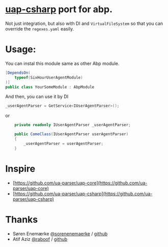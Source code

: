 
# [uap-csharp](https://github.com/ua-parser/uap-csharp) port for abp.

Not just integration, but also with DI and `VirtualFileSystem` so that you can override the `regexes.yaml` easily.



# Usage:

You can instal this module same as other Abp module.

```c#
[DependsOn(
    typeof(SixHourUserAgentModule)
)]
public class YourSomeModule : AbpModule
```
And then, you can use it by DI

```c#
_userAgentParser = GetService<IUserAgentParser>();
```

or

```c#
    private readonly IUserAgentParser _userAgentParser;

    public ComeClass(IUserAgentParser userAgentParser)
    {
        _userAgentParser = userAgentParser;
    }
```

# Inspire

  * [https://github.com/ua-parser/uap-core](https://github.com/ua-parser/uap-core)
  * [https://github.com/ua-parser/uap-csharp](https://github.com/ua-parser/uap-csharp)

# Thanks
  * Søren Enemærke [@sorenenemaerke](https://twitter.com/sorenenemaerke) / [github](https://github.com/enemaerke)
  * Atif Aziz [@raboof](https://twitter.com/raboof) / [github](https://github.com/atifaziz)